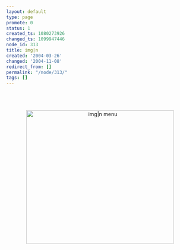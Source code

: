 ```yaml
---
layout: default
type: page
promote: 0
status: 1
created_ts: 1080273926
changed_ts: 1099947446
node_id: 313
title: img|n
created: '2004-03-26'
changed: '2004-11-08'
redirect_from: []
permalink: "/node/313/"
tags: []
---
```

<br/>
<br/>
<br/>
<div align="center">
<img src="/themes/xtemplate/anjackson.net/imgn-menu.jpg" border="0" usemap="#clientmap" alt="img|n menu" width="397" height="361"/>
</div>
<!-- Automatically created by Imagen, v1.74 -->
<map name="clientmap"><area shape="rect" coords="44,153,118,181" href="/image/tid/41" alt="people"/><area shape="rect" coords="51,181,118,209" href="/image/tid/3" alt="places"/><area shape="rect" coords="65,209,118,233" href="/image/tid/56" alt="imgn"/><area shape="rect" coords="27,128,118,153" href="/image/" alt="digital photo album"/></map>
<br/>
<br/>
<br/>
